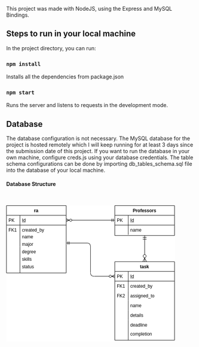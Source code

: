 This project was made with NodeJS, using the Express and MySQL Bindings.
## Steps to run in your local machine


In the project directory, you can run:
### `npm install`
Installs all the dependencies from package.json<br />

### `npm start`

Runs the server and listens to requests in the development mode.<br />


## Database
The database configuration is not necessary. The MySQL database for the project is hosted remotely which I will keep running for at least 3 days since the submission date of this project. 
If you want to run the database in your own machine, configure creds.js using your database credentials. The table schema configurations can be done by importing db_tables_schema.sql file into the database of your local machine.
</br>
#### Database Structure
</br>

![ER Diagram](./er-diagram.png)
